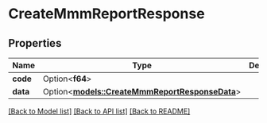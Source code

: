 # CreateMmmReportResponse

## Properties

Name | Type | Description | Notes
------------ | ------------- | ------------- | -------------
**code** | Option<**f64**> |  | [optional]
**data** | Option<[**models::CreateMmmReportResponseData**](CreateMMMReportResponseData.md)> |  | [optional]

[[Back to Model list]](../README.md#documentation-for-models) [[Back to API list]](../README.md#documentation-for-api-endpoints) [[Back to README]](../README.md)


